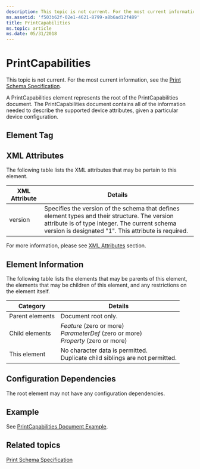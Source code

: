 ```yaml
---
description: This topic is not current. For the most current information, see the Print Schema Specification.
ms.assetid: 'f503b62f-02e1-4621-8799-a8b6ad12f489'
title: PrintCapabilities
ms.topic: article
ms.date: 05/31/2018
---
```


# PrintCapabilities

This topic is not current. For the most current information, see the [Print Schema Specification](https://www.microsoft.com/whdc/xps/printschema.mspx).

A PrintCapabilities element represents the root of the PrintCapabilities document. The PrintCapabilities document contains all of the information needed to describe the supported device attributes, given a particular device configuration.

## Element Tag

<PrintCapabilities>

## XML Attributes

The following table lists the XML attributes that may be pertain to this element.



| XML Attribute      | Details                                                                                                                                                                                                             |
|--------------------|---------------------------------------------------------------------------------------------------------------------------------------------------------------------------------------------------------------------|
| version<br/> | Specifies the version of the schema that defines element types and their structure. The version attribute is of type integer. The current schema version is designated "1". This attribute is required. <br/> |



 

For more information, please see [XML Attributes](xml-attributes.md) section.

## Element Information

The following table lists the elements that may be parents of this element, the elements that may be children of this element, and any restrictions on the element itself.



| Category                   | Details                                                                                                           |
|----------------------------|-------------------------------------------------------------------------------------------------------------------|
| Parent elements<br/> | Document root only.<br/>                                                                                    |
| Child elements<br/>  | *Feature* (zero or more)<br/> *ParameterDef* (zero or more)<br/> *Property* (zero or more)<br/> |
| This element<br/>    | No character data is permitted.<br/> Duplicate child siblings are not permitted.<br/>                 |



 

## Configuration Dependencies

The root element may not have any configuration dependencies.

## Example

See [PrintCapabilities Document Example](printcapabilities-document-example.md).

## Related topics

<dl> <dt>

[Print Schema Specification](https://www.microsoft.com/whdc/xps/printschema.mspx)
</dt> </dl>

 

 





